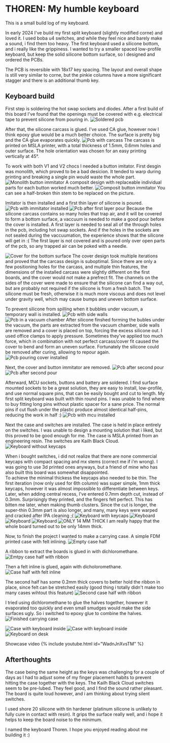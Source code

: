 # THOREN: My humble keyboard
This is a small build log of my keyboard.

In early 2024 I've build my first split keyboard (slightly modified corne) and loved it.
I used boba u4 switches, and while they feel nice and barely make a sound, i find them too heavy.
The first keyboard used a silicone bottom, and i really like the grippiness. 
I wanted to try a smaller spaced low-profile keyboard, but keep the solid silicone bottom surface,
so I designed and ordered the PCBs. 

The PCB is reversible with 18x17 key spacing.
The layout and overall shape is still very similar to corne, but the pinkie columns have a more significant stagger 
and there is an additional thumb key.


## Keyboard build
First step is soldering the hot swap sockets and diodes. 
After a first build of this board I've found that the openings must be covered with e.g. electrical tape 
to prevent silicone from pouring in.
![Soldered pcb](./content/0-soldered.jpg)

After that, the silicone carcass is glued. I've used CA glue, however now I think
epoxy glue would be a much better choice. The surface is pretty big and the CA glue evaporates
quickly.
![Pcb with carcass](./content/1-glued.jpg)
The carcass is printed on MSLA printer, with a total thickness of 1.5mm, 0.6mm holes and outer surface.
The hole orientation was chosen for an easy printing vertically at 45°.

To work with both V1 and V2 chocs I needed a button imitator.
First desgin was monolith, which proved to be a bad desicion.
It tended to warp during printing and breaking a single pin would waste
the whole part. 
![Monolith button immitator](./content/2-bad-imitator.jpg)
A composit design with replaceable individual parts for each button worked much better.
![Composit button immitator](./content/3-imitator.jpg)
You can see a half-broken thin stem to be replaced on the picture.

Imitator is then installed and a first thin layer of silicone is poured.
![Pcb with immitator installed](./content/4-imitator-installed.jpg)
![Pcb after first layer pour](./content/5-first-pour.jpg)
Because the silicone carcass contains so many holes that trap air, and it will be 
covered to form a bottom surface, a vaccuum is needed to make a good pour before the cover is installed.
A first layer is needed to seal all of the through holes in the pcb, including
hot swap sockets. And if the holes in the sockets are not sealed 
during the vaccuumation, the experience shows that the silicone will get in :(
The first layer is not covered and is poured only over open parts of the pcb, so any trapped air can be poked with a needle.

![Cover for the bottom surface](./content/6-cover.jpg)
The cover design took multiple iterations and proved that the carcass design is
suboptimal. Since there are only a few positioning holes for the carcass, and multiple thin features, 
the dimensions of the installed carcass were slightly different on the first boards, 
and the cover would not make a prefrect fit.
The channels on the sides of the cover were made to ensure that the silicone can find a way out, but
are probably not required if the silicone is from a fresh batch. The silicone must be fresh, otherwise
it is much more viscous and does not level under gravity well, which may cause bumps and uneven bottom surface.

To prevent silicone from spilling when it bubbles under vacuum, a temporary wall is installed.
![Pcb with side walls](./content/7-sides-installed.jpg)
![Pcb in a vacuum chamber](./content/8-vacuum-chamber.jpg)
After silicone finshed forming the bubles under the vacuum, the parts are extracted from the vacuum chamber, 
side walls are removed and a cover is placed on top, forcing the excess silicone out. 
I used office clamps to apply pressure. Sometimes they've applied too much force, which in combination with
not perfect carcass/cover fit caused the cover to bend and form an uneven surface.
Fortunately the silicone could be removed after curing, allowing to repour again.
![Pcb pouring cover installed](./content/8-cover-installed.jpg)

Next, the cover and button immitator are removed.
![Pcb after second pour](./content/9-second-pour.jpg)
![Pcb after second pour](./content/10-imitator-removed.jpg)

Afterward, MCU sockets, buttons and battery are soldered. 
I find surface mounted sockets to be a great solution, they are easy to install, low-profile, and use
normal square pins, that can be easily bought and cut to length. My first split keyboard was built 
with thin round pins. I was unable to find where to buy fitting long pins without plastic spacer for a sane price.
The normal pins if cut flush under the plastic produce almost identical half-pins, reducing the work in half :)
![Pcb with mcu installed](./content/11-mcu-soldered.jpg)

Next the case and switches are installed.
The case is held in place entirely on the switches. I was unable to design a mounting solution that i liked,
but this proved to be good enough for me. The case is MSLA printed from an engineering resin.
The switches are Kailh Black Cloud.
![Keyboard without keycaps](./content/12-case-buttons.jpg)

When i bought switches, i did not realize that there are none commercial keycaps with 
compact spacing and mx stems (correct me if i'm wrong). I was going to use 3d printed ones anyways, but
a friend of mine who has also built this board was somewhat disappointed.  
To achieve the minimal thickess the keycaps also needed to be thin. The first iteration 
(now only used for 6th column) was super simple, 1mm thick keycaps, however it was almost impossible to
differentiate between keys. Later, when adding central recess, I've entered 0.7mm depth cut, instead of 0.3mm. 
Surprisingly they printed, and the fingers felt perfect. This has bitten me later, when making thumb clusters.
Since the cut is longer, the super-thin 0.3mm part is also longer, and many, many keys were warped and cracked after 
IPA cleaning ;(
![Keyboard with keycaps](./content/12-keycaps.jpg)
![Keyboard](./content/13-two-halves.jpg)
![Keyboard](./content/14-two-halves.jpg)
![Keyboard](./content/15-two-halves-top.jpg)
![ONLY 14 MM THICK](./content/16-thickness.jpg)
I am really happy that the whole board turned out to be only 14mm thick.

Now, to finish the project I wanted to make a carrying case. A simple FDM printed case with felt inlining.
![Empty case half](./content/17-empty-case.jpg)

A ribbon to extract the boards is glued in with dichloromethane.
![Emtpy case half with ribbon](./content/18-empty-case-ribbon.jpg)

Then a felt inline is glued, again with dicholoromethane.
![Case half with felt inline](./content/19-case-felt.jpg)

The second half has some 0.2mm thick covers to better hold the ribbon in place, 
since felt can be stretched easily (good thing i totally didn't make too many cases wihtout this feature)
![Second case half with ribbon](./content/20-case-second-half.jpg)

I tried using dichloromethane to glue the halves together, however it evaporated too quickly and even small 
smudges would make the side surfaces ugly. So i switched to epoxy glue to combine the halves.
![Finished carrying case](./content/21-case-finished.jpg)

![Case with keyboard inside](./content/22-case-with-kb.jpg)
![Case with keyboard inside](./content/23-case-with-kb.jpg)
![Keyboard on desk](./content/24-on-desk.jpg)

Showcase video
{% include youtube.html id="WadnJnXvsTM" %}

## Afterthoughts
The case being the same height as the keys was challenging for a couple of days
as I had to adjust some of my finger placement habits to prevent hitting the case together with the keys.
The Kailh Black Cloud switches seem to be pre-lubed. They feel good, and I find the sound rather pleasant.
The board is quite loud however, and i am thinking about trying silent switches.

I used shore 20 silicone with tin hardener (platinum silicone is unlikely to fully cure in contact with resin).
It grips the surface really well, and i hope it helps to keep the board noise to the minimum.

I named the keyboard Thoren.
I hope you enjoyed reading about me building it :)
